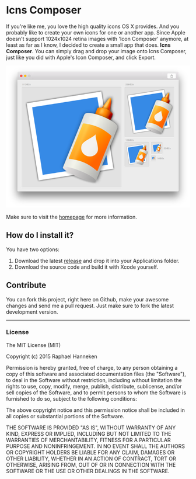 # Icns Composer #

If you're like me, you love the high quality icons OS X provides. And you probably like to create your own icons for one or another app. Since Apple doesn't support 1024x1024 retina images with 'Icon Composer' anymore, at least as far as I know, I decided to create a small app that does. __Icns Composer__. You can simply drag and drop your image onto Icns Composer, just like you did with Apple's Icon Composer, and click Export.

![Screenshot](screenshot.png)

Make sure to visit the [homepage](behoernchen.github.io/icnscomposer/index.html) for more information.


## How do I install it? ##

You have two options:

1. Download the latest [release](https://github.com/behoernchen/IcnsComposer/releases) and drop it into your Applications folder.
2. Download the source code and build it with Xcode yourself.



## Contribute ##

You can fork this project, right here on Github, make your awesome changes and send me a pull request. Just make sure to fork the latest development version.



----------
### License ###

The MIT License (MIT)

Copyright (c) 2015 Raphael Hanneken

Permission is hereby granted, free of charge, to any person obtaining a copy of this software and associated documentation files (the "Software"), to deal in the Software without restriction, including without limitation the rights to use, copy, modify, merge, publish, distribute, sublicense, and/or sell copies of the Software, and to permit persons to whom the Software is furnished to do so, subject to the following conditions:

The above copyright notice and this permission notice shall be included in all copies or substantial portions of the Software.

THE SOFTWARE IS PROVIDED "AS IS", WITHOUT WARRANTY OF ANY KIND, EXPRESS OR IMPLIED, INCLUDING BUT NOT LIMITED TO THE WARRANTIES OF MERCHANTABILITY, FITNESS FOR A PARTICULAR PURPOSE AND NONINFRINGEMENT. IN NO EVENT SHALL THE AUTHORS OR COPYRIGHT HOLDERS BE LIABLE FOR ANY CLAIM, DAMAGES OR OTHER LIABILITY, WHETHER IN AN ACTION OF CONTRACT, TORT OR OTHERWISE, ARISING FROM, OUT OF OR IN CONNECTION WITH THE SOFTWARE OR THE USE OR OTHER DEALINGS IN THE SOFTWARE.

